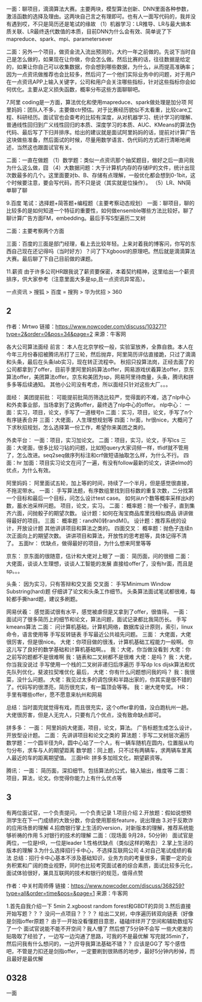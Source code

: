 

一面：聊项目，滴滴算法大赛。主要两块，模型算法创新、DNN里面各种参数，激活函数的选择及理由。这两块自己言之有理即可。也有人一面写代码的，我并没有遇到哎，不只是简历还是笔试的缘故
（1）机器学习：LR推导、LR与最大熵本质关联、LR最终迭代数值的本质，目前DNN为什么会有效、简单说了下mapreduce、spark、mpi、parametersever

二面：另外一个项目，做资金流入流出预测的，大约一年之前做的。先说下当时自己是怎么做的，如果现在让你做，你会怎么做。然后比赛的话，往往数据是给定的，如果让你自己可以收集数据，你会想到哪些数据，为什么，从而提高准确率；因为一点资讯做推荐也会比较多，然后问了一个他们实际业务中的问题，对于用户在一点资讯APP上输入关键字，公司和用户会关注哪些指标，针对这些指标你会如何优化。主要从定义损失函数，概率分布这些方面聊聊吧。


7.阿里
coding是一方面，算法优化和使用mapreduce、spark做处理是加分项
阿里妈妈：团队人不多，主要做ctr预估。对于比赛经历貌似不太看重，比较care工程、科研经历。面试官也会查考的比较有深度，从对机器学习、统计学习的理解、普通线性回归到广义线性回归的本质、深度学习的本质、AUC、KMeans的算法伪代码、最后写了下归并排序。给出的建议就是面试阿里妈妈的话，提前对计算广告这块做些准备，然后面试的时候，尽量用数学语言、伪代码的方式进行清晰地阐述，当然这也跟面试官有关。



二面：一直在做题
（1）数学题：类似一点资讯那个抽奖题目，做好之后一直问我为什么这么做，囧
（4）大数据问题：大于计算机内存的存储IP的文件，统计出现次数最多的几个。这里面要对b、B、存储有点理解，一般优化都会想到0-1bit，这个时候要注意，要会写代码，而不只是说（其实就是位操作）。
（5）LR、NN简单聊了聊


9.百度
笔试：选择题+简答题+编程题（主要考察动态规划）
一面：聊项目，聊的比较多的是如何知道一个特征的重要性，如何做ensemble哪些方法比较好。聊了聊计算广告方面FM，embedding。最后手写S型遍历二叉树

二面：主要考察两个方面

三面：百度的三面是部门经理，看上去比较年轻。上来对着我的博客问，你写的东西自己现在还记得吗（当时好方）？问了下Xgboost的原理吧。然后就是滴滴算法大赛。最后聊了下自己目前做的课题。

11.薪资
由于许多公司HR跟我说了薪资要保密，本着契约精神，这里给出一个薪资排序，供大家参考（注意里面大多是sp,且一点资讯异常高）。

一点资讯 > 搜狐 > 百度 = 搜狗 > 华为优招 > 360

## 2
作者：Mrtwo
链接：https://www.nowcoder.com/discuss/103271?type=2&order=0&pos=34&page=2
来源：牛客网

各大公司算法面经
前言：
本人在北京学校一般，实验室放养，全靠自救。本人在今年三月份春招被腾讯吊打了三轮，然后抛弃，阿里简历评估直接跪，只过了滴滴和头条，最后在头条lab实习，现在转正流程中。
秋招只投算法岗，正经去面了的公司都拿到了offer，目前手里阿里妈妈算法offer，网易游戏伏羲算法offer，京东算法offer，美团算法offer。京东和美团为sp，网易阿里待商量，头条，腾讯和拼多多等后续通知。
其他小公司没有考虑，所以面经只针对这些大厂。。。

面经：
美团提前批：
可能提前批简历筛选比较严，觉得面的不难，选了nlp中心和外卖事业部，当场拿到了这俩offer，最终选了nlp中心的offer。
nlp中心：
一面：实习，项目，论文，手写了一道根号n
二面：实习，项目，论文，手写了n个有序链表合并
三面：大佬面，人生理想规划等
四面：hr面，hr很nice，大概问了下求秋招规划，怎么选择第一份工作，希望你来美团之类的。

外卖平台：
一面：项目，实习加论文。
二面：项目，实习，论文，手写lcs
三面：大佬面，很多比较刁钻的问题，比如短query大家词频一样，tfidf就不管用了，怎么改进。seq2seq做序列标注和crf做短语抽取怎么样，为什么不行。
四面：hr
加面：项目实习论文在问了一遍，有没有follow最新的论文，讲讲elmo的优点，为什么有效。

阿里妈妈：
阿里面试五轮，加上等的时间，持续了一个半月，但是感觉很直接，不拖泥带水。
一面：
手写算法题，有序数组里找到目标数的重复次数，二分找第一个目标和最后一个目标，问怎么设计test case。
如何从n个数等概率采样出k的数，蓄水池采样问题。
项目，论文，实习。
二面：
概率题：抛一个骰子，直到集齐六面，问抛骰子的期望次数。
设计题：如何在淘宝商品库里找相似商品
讲讲做得最好的项目。
三面：
概率题：randN()转randM()。
设计题：推荐系统的设计，开放设计题
其他讲讲项目和算法之类的。
四面交叉：
概率题：抛色子连续n次正面向上的期望次数。
讲讲项目和算法，开放性的思考题等，具体记得不清了。
五面hr：
优缺点，做得最好的项目，为什么想来阿里等等

京东：
京东面的很随意，估计和大佬对上眼了
一面：
简历面，问的很细
二面：
大佬面，谈谈人生理想，谈谈人工智能的发展
直接给offer了，没有hr面，而且是sp。。。

头条：
因为实习，只有答辩和交叉面
交叉面：
手写Minimum Window Substring(hard)题
仔细讲了论文和头条工作细节。
头条算法面试笔试都很难，每轮都手撕hard题，建议多刷题。

网易伏羲：
感觉面试很有水平，感觉被虐但是又拿到了offer，很值得。
一面：
面试问了很多简历上的细节和论文，算法问题，面试记录都比我简历长。
手写kmeans算法
二面：
问计算机基础，计算机网络，数据库设计原则，索引，linux命令，语言使用等
手写反转链表
手写最近公共祖先问题。
三面：
大佬面，大佬很厉害，但是很nice。
大佬：你项目做的很浅，计算机基础工程能力一般啊。
你这儿写了良好的数学基础和计算机基础啊。。
我：大佬，你当做没看到
大佬：你之前写的题都不是很难啊
我：链表和二叉树都不是很难
大佬：是吗？
我：大佬，你当我没说过
手写使用一个栈的二叉树非递归后序遍历
手写dp lcs
dijsk算法和优先队列优化，斐波拉契堆优化
最后，
大佬：你有什么问题想问我的吗？
我：我很菜，没什么问题。
大佬：我见过太多的调包侠和半路出家的，你其实是很不错的了。代码写的很漂亮，简历很充实，有一篇顶会等等。
我：谢大佬夸奖。
HR：
手里有哪些offer，愿不愿意来杭州和网易

总结：当时面完就觉得有戏，而且很充实，这个offer拿的值，没白跑杭州一趟。大佬很厉害，但是人无完人，只要有几个优点，没有致命缺点即可。

拼多多：
一面：
阿里妈妈大佬面，项目，论文，算法。
广告标题生成怎么设计，开放型设计题。
二面：
先讲讲项目和论文之类的
算法题：手写二叉树层次遍历
数学题：一个圆半径为R，圆中心站了一个人，有一辆车随机在圆内，位置服从均匀分布，求车与人的期望距离
数学题：同上题，只不过有两辆车，求两辆车里离人最近的车的距离期望值。
三面HR:
拼多多加班文化，期望薪资等。

腾讯：
一面：
简历面，深扣细节。包括算法的公式，输入输出，维度等
二面：
项目，算法，论文。你觉得你能力上有什么优点等


## 3
有两位面试官，一个负责提问，一个负责记录 1.项目介绍
2.开放题：假如说想预测学生在下一门成绩的大致分数，你会使用那些feature，说出理由
3.对于反欺诈的应用场景的理解
4.招商银行掌上生活的version，对新版本的理解，推荐系统能够祈祷的作用
5.对银行的技术的理解
二面：（现场面  9月28，50分钟）
面试官是两位，一位是HR，一位是leader
1.性格优缺点（类似这样的略去）
2.掌上生活的版本的理解
3.为什么选择招行卡中心，不选择互联网公司
4.对自己笔试成绩的看法
总结：招行卡中心基本不涉及基础知识，业务方向的考量很多，需要一定的业务积累和广阔的商业视野，同时也比较考究面试者的综合素质，面试比较多元化，面试体验很好，兼具互联网的技术和银行的规范，值得点赞


作者：中关村周师傅
链接：https://www.nowcoder.com/discuss/368259?type=all&order=time&pos=&page=1
来源：牛客网

1.首先自我介绍一下 5min
2.xgboost random forest和GBDT的异同
3.然后直接开始写题？？？
没问一点项目？？？？
给出二叉树，中序遍历转双向链表（好像是剑指offer原题？
由于一开始没看懂题目意思，磕磕绊绊开了空间和辅助数组写了一个
面试官说能不能不开空间？我人懵了  然后想了5分钟不会写
一些大佬发的贴吸取了经验了，一边写一边沟通了思路，可我的不是最优解
写完就35min了，然后问我有什么想问的，一边开导我算法基础不错？？
应该是GG了
写个感悟吧，不管是力扣还是剑指offer，一定要刷到很熟练的地步，最好5分钟内秒掉，而且最好是最优解

## 0328
一面
















